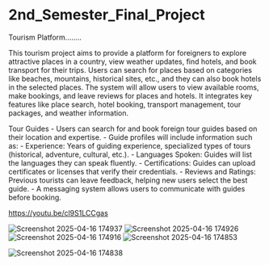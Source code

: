 ﻿# 2nd_Semester_Final_Project

Tourism Platform........

This tourism project aims to provide a platform for foreigners to explore attractive places in a country, view weather updates, find hotels, and book transport for their trips. Users can search for places based on categories like beaches, mountains, historical sites, etc., and they can also book hotels in the selected places. The system will allow users to view available rooms, make bookings, and leave reviews for places and hotels. It integrates key features like place search, hotel booking, transport management, tour packages, and weather information.

 Tour Guides
    - Users can search for and book foreign tour guides based on their location and expertise.
    - Guide profiles will include information such as:
        - Experience: Years of guiding experience, specialized types of tours (historical, adventure, cultural, etc.).
        - Languages Spoken: Guides will list the languages they can speak fluently.
        - Certifications: Guides can upload certificates or licenses that verify their credentials.
        - Reviews and Ratings: Previous tourists can leave feedback, helping new users select the best guide.
    - A messaging system allows users to communicate with guides before booking.

https://youtu.be/cl9S1LCCgas
 
 ![Screenshot 2025-04-16 174937](https://github.com/user-attachments/assets/861fa9c8-f22e-47d9-83e7-b9574497186d)
![Screenshot 2025-04-16 174926](https://github.com/user-attachments/assets/06a0ad16-3ddf-4cd4-9bdb-41d584fddfdc)
![Screenshot 2025-04-16 174916](https://github.com/user-attachments/assets/6d7bf548-5717-4f09-a247-d12ea934ff7b)
![Screenshot 2025-04-16 174853](https://github.com/user-attachments/assets/4fdc648a-95c5-43c0-adeb-13a1a8151908)

![Screenshot 2025-04-16 174838](https://github.com/user-attachments/assets/28383b80-e9fb-4205-b948-8aa4632ae00d)
